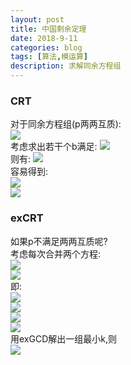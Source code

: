 ```yaml
---
layout: post
title: 中国剩余定理
date: 2018-9-11
categories: blog
tags: [算法,模运算]
description: 求解同余方程组
---
```


### CRT
对于同余方程组(p两两互质):  
<img src="http://latex.codecogs.com/gif.latex?\left\{\begin{aligned}x\equiv a_1\;(mod\;p_1)\\x\equiv a_2\;(mod\;p_2)\\...\\x\equiv a_n\;(mod\;p_n)\end{aligned}\right"/>  
考虑求出若干个b满足:
<img src="http://latex.codecogs.com/gif.latex?b_i\equiv a_i\;(mod\;p_i)\;and\;b_i\equiv 0\;(mod\;p_j)"/>  
则有:
<img src="http://latex.codecogs.com/gif.latex?x\equiv \sum_{i=1}^nb_i\;(mod\;\prod_{i=1}^np_i)"/>  
容易得到:  
<img src="http://latex.codecogs.com/gif.latex?m_i=(\prod_{i=1}^np_i)/p_i"/>  
<img src="http://latex.codecogs.com/gif.latex?\Rightarrow\;b_i=a_i*m_i*inv(m_i,p_i)"/>  

### exCRT
如果p不满足两两互质呢?  
考虑每次合并两个方程:  
<img src="http://latex.codecogs.com/gif.latex?x\equiv a_1\;(mod\;p_1)"/>  
<img src="http://latex.codecogs.com/gif.latex?x\equiv a_2\;(mod\;p_2)"/>  
即:  
<img src="http://latex.codecogs.com/gif.latex?x=a_1+k_1*p_1"/>  
<img src="http://latex.codecogs.com/gif.latex?x=a_2+k_2*p_2"/>  
<img src="http://latex.codecogs.com/gif.latex?\therefore a_1+k_1*p_1=a_2+k_2*p_2"/>  
<img src="http://latex.codecogs.com/gif.latex?\therefore k_1*p_1-k_2*p_1=a_2-a_1"/>  
用exGCD解出一组最小k,则  
<img src="http://latex.codecogs.com/gif.latex?x\equiv a_1+k_1*p_1\;(mod\;lcm(p_1,p_2))"/>  
